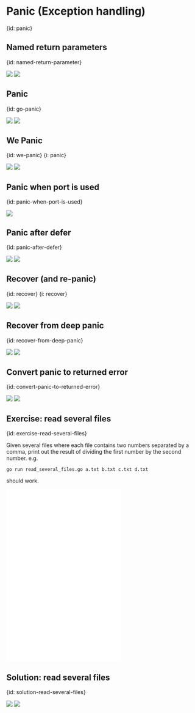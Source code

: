 # Panic (Exception handling)
{id: panic}


## Named return parameters
{id: named-return-parameter}

![](examples/named-returns/named_returns.go)
![](examples/named-returns/named_returns.out)

## Panic
{id: go-panic}

![](examples/go-panic/go_panic.go)
![](examples/go-panic/go_panic.out)


## We Panic
{id: we-panic}
{i: panic}

![](examples/we-panic/we_panic.go)
![](examples/we-panic/we_panic.out)

## Panic when port is used
{id: panic-when-port-is-used} 

![](examples/panic-http/panic_http.go)

## Panic after defer
{id: panic-after-defer}

![](examples/panic-after-defer/panic_after_defer.go)
![](examples/panic-after-defer/panic_after_defer.out)

## Recover (and re-panic)
{id: recover}
{i: recover}

![](examples/recover/recover.go)
![](examples/recover/recover.out)

## Recover from deep panic
{id: recover-from-deep-panic}

![](examples/deep-panic/deep_panic.go)
![](examples/deep-panic/deep_panic.out)

## Convert panic to returned error
{id: convert-panic-to-returned-error}

![](examples/deep-panic-return/deep_panic_return.go)
![](examples/deep-panic-return/deep_panic_return.out)

## Exercise: read several files
{id: exercise-read-several-files}

Given several files where each file contains two numbers separated by a comma,
print out the result of dividing the first number by the second number.
e.g. 

```
go run read_several_files.go a.txt b.txt c.txt d.txt
```

should work.

![](examples/read-several-files/a.txt)
![](examples/read-several-files/c.txt)
![](examples/read-several-files/d.txt)


## Solution: read several files
{id: solution-read-several-files}


![](examples/read-several-files/read_several_files.go)
![](examples/read-several-files/read_several_files.out)


